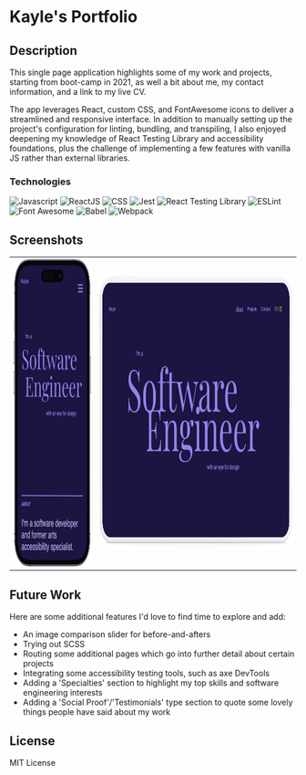 # Kayle's Portfolio

## Description

This single page application highlights some of my work and projects, starting from boot-camp in 2021, as well a bit about me, my contact information, and a link to my live CV.

<!-- [Check it out here.]() -->

The app leverages React, custom CSS, and FontAwesome icons to deliver a streamlined and responsive interface. In addition to manually setting up the project's configuration for linting, bundling, and transpiling, I also enjoyed deepening my knowledge of React Testing Library and accessibility foundations, plus the challenge of implementing a few features with vanilla JS rather than external libraries.

### Technologies

![Javascript](https://img.shields.io/badge/-JavaScript-EDD222?logo=javascript&logoColor=black)
![ReactJS](https://img.shields.io/badge/-ReactJS-61DAFB?logo=react&logoColor=black)
![CSS](https://img.shields.io/badge/-CSS3-1572B6?logo=css3&logoColor=white)
![Jest](https://img.shields.io/badge/-Jest-C21325?logo=jest&logoColor=white)
![React Testing Library](https://img.shields.io/badge/-React%20Testing%20Library-E33332?logo=testinglibrary&logoColor=white)
![ESLint](https://img.shields.io/badge/-ESLint-4B32C3?logo=eslint&logoColor=white)
![Font Awesome](https://img.shields.io/badge/-Font%20Awesome-528DD7?logo=fontawesome&logoColor=white)
![Babel](https://img.shields.io/badge/-Babel-F9DC3E?logo=babel&logoColor=black)
![Webpack](https://img.shields.io/badge/-Webpack-4B32C3?logo=webpack&logoColor=white)

## Screenshots

<!--
| First Header                                          | Second Header                                         |
| ----------------------------------------------------- | ----------------------------------------------------- |
| ![mobile screenshot](public/assets/images/mobile.png) | ![tablet screenshot](public/assets/images/tablet.png) | -->

<table>
  <tr>
    <td> <img src="public/assets/images/mobile.png"  alt="1" width = 270px height = 540px ></td>
<td><img src="public/assets/images/tablet.png" alt="3" width = 675px height = 480px></td>
   </tr> 
</table>

## Future Work

Here are some additional features I'd love to find time to explore and add:

- An image comparison slider for before-and-afters
- Trying out SCSS
- Routing some additional pages which go into further detail about certain projects
- Integrating some accessibility testing tools, such as axe DevTools
- Adding a 'Specialties' section to highlight my top skills and software engineering interests
- Adding a 'Social Proof'/'Testimonials' type section to quote some lovely things people have said about my work

## License

MIT License

